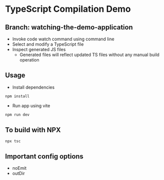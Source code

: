# TypeScript Compilation Demo
## Branch: watching-the-demo-application

- Invoke code watch command using command line
- Select and modify a TypeScript file
- Inspect generated JS files
	- Generated files will reflect updated TS files without any manual build operation

## Usage
- Install dependencies
```bash
npm install
```

- Run app using vite
```bash
npm run dev
```

## To build with NPX
```
npx tsc
```

## Important config options
- noEmit
- outDir
